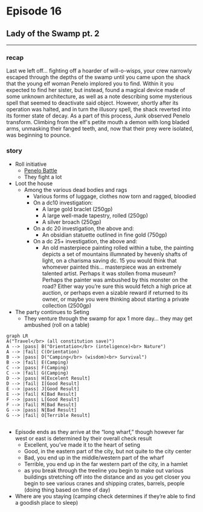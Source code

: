# Episode 16

## Lady of the Swamp pt. 2

---

### recap

Last we left off... fighting off a hoarder of will-o-wisps, your crew narrowly escaped through the depths of the swamp until you came upon the shack that the young elf woman Penelo implored you to find. Within it you expected to find her sister, but instead, found a magical device made of some unknown architecture, as well as a note describing some mysterious spell that seemed to deactivate said object. However, shortly after its operation was halted, and in turn the illusory spell, the shack reverted into its former state of decay. As a part of this process, Junk observed Penelo transform. Climbing from the elf's petite mouth a demon with long bladed arms, unmasking their fanged teeth, and, now that their prey were isolated, was beginning to pounce. 

### story

- Roll initiative
  - [Penelo Battle](https://www.dndbeyond.com/encounters/d6f5c0cf-26e1-491c-a16e-b2762887b812)
  - They fight a lot
- Loot the house
  - Among the various dead bodies and rags
    - Various forms of luggage, clothes now torn and ragged, bloodied 
    - On a dc10 investigation:
      - A large gold braclet (250gp)
      - A large well-made tapestry, rolled (250gp)
      - A silver broach (250gp)
    - On a dc 20 investigation, the above and:
      - An obsidian statuette outlined in fine gold (750gp)
    - On a dc 25+ investigation, the above and:
      - An old masterpiece painting rolled within a tube, the painting depicts a set of mountains illumnated by hevenly shafts of light, on a charisma saving dc. 15 you would think that whomever painted this… masterpiece was an extremely talented artist. Perhaps it was stollen froma museum? Perhaps the painter was ambushed by this monster on the road? Either way you’re sure this would fetch a high price at auction, or perhaps even a sizable reward if returned to its owner, or maybe you were thinking about starting a private collection (2500gp)
- The party continues to Seting
  - They venture through the swamp for apx 1 more day… they may get ambushed (roll on a table)

```mermaid
graph LR
A("Travel</br> (all constitution save)")
A --> |pass| B("Orientation</br> (inteligence)<br> Nature")
A --> |fail| C(Orientation)
B --> |pass| D("Camping</br> (wisdom)<br> Survival")
B --> |fail| E(Camping)
C --> |pass| F(Camping)
C --> |fail| G(Camping) 
D --> |pass| H[Excelent Result]
D --> |fail| I[Good Result]
E --> |pass| J[Good Result]
E --> |fail| K[Bad Result]
F --> |pass| L[Good Result]
F --> |fail| M[Bad Result]
G --> |pass| N[Bad Result]
G --> |fail| O[Terrible Result]


```



- Episode ends as they arrive at the “long wharf,” though however far west or east is determined by their overall check result 
  - Excellent, you’ve made it to the heart of seting
  - Good, in the eastern part of the city, but not quite to the city center
  - Bad, you end up in the middle/western part of the wharf
  - Terrible, you end up in the far western part of the city, in a hamlet
  - as you break through the treeline you begin to make out various buildings stretching off into the distance and as you get closer you begin to see various cranes and shipping crates, barrels, people (doing thing based on time of day)
- Where are you staying (camping check determines if they’re able to find a goodish place to sleep)